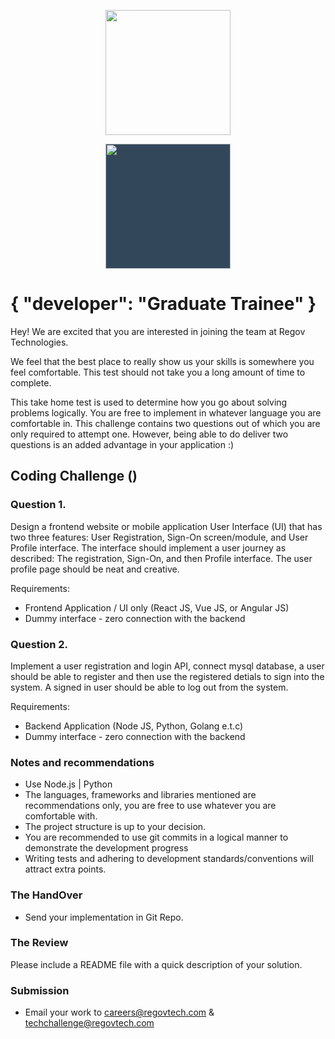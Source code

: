 <p align="center">
  <img src="https://static.wixstatic.com/media/3ba736_be1f7ac0f8bf4e049a5fb6616b18d827~mv2_d_1937_1405_s_2.png/v1/fill/w_220,h_140,al_c,q_85,usm_0.66_1.00_0.01/Regov%20Technologies%202%20PNG_edited.webp" width="200">
</p>

<p align="center"> 
    <img src="https://www.regovtech.com/wp-content/uploads/2021/04/REGOV-Logo_Semi-White-200.png" width="200" style="background-color:#33475b">
</p>


# { "developer": "Graduate Trainee" }

Hey! We are excited that you are interested in joining the team at Regov Technologies.

We feel that the best place to really show us your skills is somewhere you feel comfortable. This test should not take you a long amount of time to complete.

This take home test is used to determine how you go about solving problems logically. You are free to implement in whatever language you are comfortable in. This challenge contains two questions out of which you are only required to attempt one. However, being able to do deliver two questions is an added advantage in your application :)

## Coding Challenge ()


### Question 1.
Design a frontend website or mobile application User Interface (UI) that has two three features: User Registration, Sign-On screen/module, and User Profile interface. The interface should implement a user journey as described: The registration, Sign-On, and then Profile interface. The user profile page should be neat and creative.

Requirements: 
- Frontend Application / UI only (React JS, Vue JS, or Angular JS)
- Dummy interface - zero connection with the backend

### Question 2. 
Implement a user registration and login API, connect mysql database, a user should be able to register and then use the registered detials to sign into the system. A signed in user should be able to log out from the system.

Requirements: 
- Backend Application (Node JS, Python, Golang e.t.c)
- Dummy interface - zero connection with the backend

### Notes and recommendations

- Use Node.js | Python
- The languages, frameworks and libraries mentioned are recommendations only, you are free to use whatever you are comfortable with.
- The project structure is up to your decision.
- You are recommended to use git commits in a logical manner to demonstrate the development progress
- Writing tests and adhering to development standards/conventions will attract extra points.

### The HandOver

- Send your implementation in Git Repo.

### The Review

Please include a README file with a quick description of your solution.

### Submission

- Email your work to careers@regovtech.com & techchallenge@regovtech.com